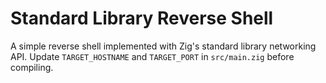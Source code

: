# Standard Library Reverse Shell

A simple reverse shell implemented with Zig's standard library networking API. Update `TARGET_HOSTNAME` and `TARGET_PORT` in `src/main.zig` before compiling.
